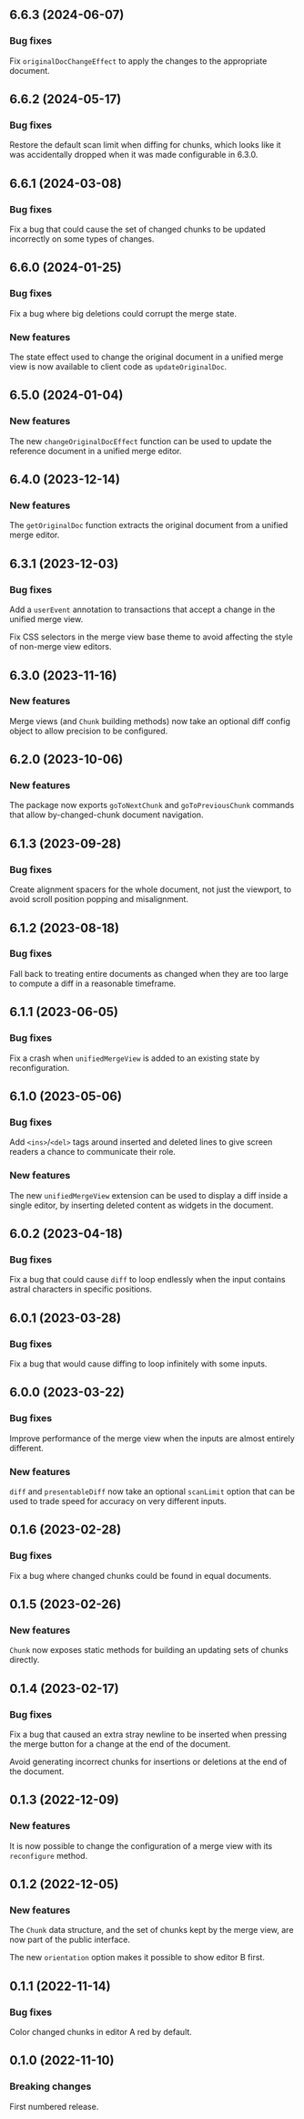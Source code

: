 ## 6.6.3 (2024-06-07)

### Bug fixes

Fix `originalDocChangeEffect` to apply the changes to the appropriate document.

## 6.6.2 (2024-05-17)

### Bug fixes

Restore the default scan limit when diffing for chunks, which looks like it was accidentally dropped when it was made configurable in 6.3.0.

## 6.6.1 (2024-03-08)

### Bug fixes

Fix a bug that could cause the set of changed chunks to be updated incorrectly on some types of changes.

## 6.6.0 (2024-01-25)

### Bug fixes

Fix a bug where big deletions could corrupt the merge state.

### New features

The state effect used to change the original document in a unified merge view is now available to client code as `updateOriginalDoc`.

## 6.5.0 (2024-01-04)

### New features

The new `changeOriginalDocEffect` function can be used to update the reference document in a unified merge editor.

## 6.4.0 (2023-12-14)

### New features

The `getOriginalDoc` function extracts the original document from a unified merge editor.

## 6.3.1 (2023-12-03)

### Bug fixes

Add a `userEvent` annotation to transactions that accept a change in the unified merge view.

Fix CSS selectors in the merge view base theme to avoid affecting the style of non-merge view editors.

## 6.3.0 (2023-11-16)

### New features

Merge views (and `Chunk` building methods) now take an optional diff config object to allow precision to be configured.

## 6.2.0 (2023-10-06)

### New features

The package now exports `goToNextChunk` and `goToPreviousChunk` commands that allow by-changed-chunk document navigation.

## 6.1.3 (2023-09-28)

### Bug fixes

Create alignment spacers for the whole document, not just the viewport, to avoid scroll position popping and misalignment.

## 6.1.2 (2023-08-18)

### Bug fixes

Fall back to treating entire documents as changed when they are too large to compute a diff in a reasonable timeframe.

## 6.1.1 (2023-06-05)

### Bug fixes

Fix a crash when `unifiedMergeView` is added to an existing state by reconfiguration.

## 6.1.0 (2023-05-06)

### Bug fixes

Add `<ins>`/`<del>` tags around inserted and deleted lines to give screen readers a chance to communicate their role.

### New features

The new `unifiedMergeView` extension can be used to display a diff inside a single editor, by inserting deleted content as widgets in the document.

## 6.0.2 (2023-04-18)

### Bug fixes

Fix a bug that could cause `diff` to loop endlessly when the input contains astral characters in specific positions.

## 6.0.1 (2023-03-28)

### Bug fixes

Fix a bug that would cause diffing to loop infinitely with some inputs.

## 6.0.0 (2023-03-22)

### Bug fixes

Improve performance of the merge view when the inputs are almost entirely different.

### New features

`diff` and `presentableDiff` now take an optional `scanLimit` option that can be used to trade speed for accuracy on very different inputs.

## 0.1.6 (2023-02-28)

### Bug fixes

Fix a bug where changed chunks could be found in equal documents.

## 0.1.5 (2023-02-26)

### New features

`Chunk` now exposes static methods for building an updating sets of chunks directly.

## 0.1.4 (2023-02-17)

### Bug fixes

Fix a bug that caused an extra stray newline to be inserted when pressing the merge button for a change at the end of the document.

Avoid generating incorrect chunks for insertions or deletions at the end of the document.

## 0.1.3 (2022-12-09)

### New features

It is now possible to change the configuration of a merge view with its `reconfigure` method.

## 0.1.2 (2022-12-05)

### New features

The `Chunk` data structure, and the set of chunks kept by the merge view, are now part of the public interface.

The new `orientation` option makes it possible to show editor B first.

## 0.1.1 (2022-11-14)

### Bug fixes

Color changed chunks in editor A red by default.
## 0.1.0 (2022-11-10)

### Breaking changes

First numbered release.

